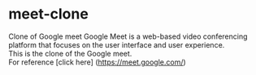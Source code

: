 # meet-clone
Clone of Google meet
Google Meet is a web-based video conferencing platform that focuses on the user interface and user experience. <br>
This is the clone of the Google meet.<br>
For reference [click here] (https://meet.google.com/) 
